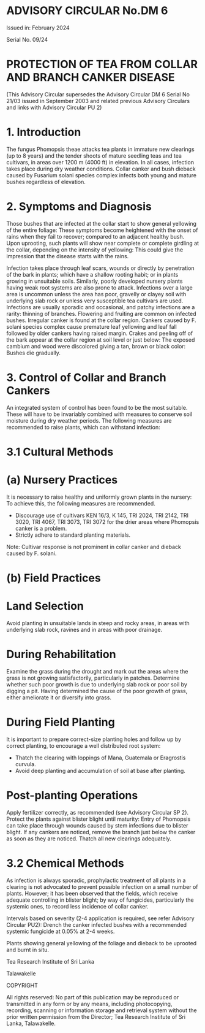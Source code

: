 # ADVISORY CIRCULAR No.DM 6

Issued in: February 2024

Serial No. 09/24

# PROTECTION OF TEA FROM COLLAR AND BRANCH CANKER DISEASE

(This Advisory Circular supersedes the Advisory Circular DM 6 Serial No 21/03 issued in September 2003 and related previous Advisory Circulars and links with Advisory Circular PU 2)

# 1. Introduction

The fungus Phomopsis theae attacks tea plants in immature new clearings (up to 8 years) and the tender shoots of mature seedling teas and tea cultivars, in areas over 1200 m (4000 ft) in elevation. In all cases, infection takes place during dry weather conditions. Collar canker and bush dieback caused by Fusarium solani species complex infects both young and mature bushes regardless of elevation.

# 2. Symptoms and Diagnosis

Those bushes that are infected at the collar start to show general yellowing of the entire foliage: These symptoms become heightened with the onset of rains when they fail to recover; compared to an adjacent healthy bush. Upon uprooting, such plants will show near complete or complete girdling at the collar, depending on the intensity of yellowing: This could give the impression that the disease starts with the rains.

Infection takes place through leaf scars, wounds or directly by penetration of the bark in plants; which have a shallow rooting habit; or in plants growing in unsuitable soils. Similarly, poorly developed nursery plants having weak root systems are also prone to attack. Infections over a large area is uncommon unless the area has poor, gravelly or clayey soil with underlying slab rock or unless very susceptible tea cultivars are used. Infections are usually sporadic and occasional, and patchy infections are a rarity: thinning of branches. Flowering and fruiting are common on infected bushes. Irregular canker is found at the collar region. Cankers caused by F. solani species complex cause premature leaf yellowing and leaf fall followed by older cankers having raised margin. Crakes and peeling off of the bark appear at the collar region at soil level or just below: The exposed cambium and wood were discolored giving a tan, brown or black color: Bushes die gradually.

# 3. Control of Collar and Branch Cankers

An integrated system of control has been found to be the most suitable. These will have to be invariably combined with measures to conserve soil moisture during dry weather periods. The following measures are recommended to raise plants, which can withstand infection:

# 3.1 Cultural Methods

# (a) Nursery Practices

It is necessary to raise healthy and uniformly grown plants in the nursery: To achieve this, the following measures are recommended.

- Discourage use of cultivars KEN 16/3, K 145, TRI 2024, TRI 2142, TRI 3020, TRI 4067, TRI 3073, TRI 3072 for the drier areas where Phomopsis canker is a problem.
- Strictly adhere to standard planting materials.

Note: Cultivar response is not prominent in collar canker and dieback caused by F. solani.
# (b) Field Practices

# Land Selection

Avoid planting in unsuitable lands in steep and rocky areas, in areas with underlying slab rock, ravines and in areas with poor drainage.

# During Rehabilitation

Examine the grass during the drought and mark out the areas where the grass is not growing satisfactorily, particularly in patches. Determine whether such poor growth is due to underlying slab rock or poor soil by digging a pit. Having determined the cause of the poor growth of grass, either ameliorate it or diversify into grass.

# During Field Planting

It is important to prepare correct-size planting holes and follow up by correct planting, to encourage a well distributed root system:

- Thatch the clearing with loppings of Mana, Guatemala or Eragrostis curvula.
- Avoid deep planting and accumulation of soil at base after planting.

# Post-planting Operations

Apply fertilizer correctly, as recommended (see Advisory Circular SP 2). Protect the plants against blister blight until maturity: Entry of Phomopsis can take place through wounds caused by stem infections due to blister blight. If any cankers are noticed, remove the branch just below the canker as soon as they are noticed. Thatch all new clearings adequately.

# 3.2 Chemical Methods

As infection is always sporadic, prophylactic treatment of all plants in a clearing is not advocated to prevent possible infection on a small number of plants. However; it has been observed that the fields, which receive adequate controlling in blister blight; by way of fungicides, particularly the systemic ones, to record less incidence of collar canker.

Intervals based on severity (2-4 application is required, see refer Advisory Circular PU2): Drench the canker infected bushes with a recommended systemic fungicide at 0.05% at 2-4 weeks.

Plants showing general yellowing of the foliage and dieback to be uprooted and burnt in situ.

Tea Research Institute of Sri Lanka

Talawakelle

COPYRIGHT

All rights reserved: No part of this publication may be reproduced or transmitted in any form or by any means, including photocopying, recording, scanning or information storage and retrieval system without the prior written permission from the Director; Tea Research Institute of Sri Lanka, Talawakelle.